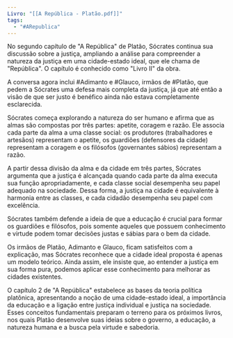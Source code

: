 ```yaml
---
Livro: "[[A República - Platão.pdf]]"
tags:
  - "#ARepublica"
---
```

No segundo capítulo de "A República" de Platão, Sócrates continua sua discussão sobre a justiça, ampliando a análise para compreender a natureza da justiça em uma cidade-estado ideal, que ele chama de "República". O capítulo é conhecido como "Livro II" da obra.

A conversa agora inclui #Adimanto e #Glauco, irmãos de #Platão, que pedem a Sócrates uma defesa mais completa da justiça, já que até então a visão de que ser justo é benéfico ainda não estava completamente esclarecida.

Sócrates começa explorando a natureza do ser humano e afirma que as almas são compostas por três partes: apetite, coragem e razão. Ele associa cada parte da alma a uma classe social: os produtores (trabalhadores e artesãos) representam o apetite, os guardiões (defensores da cidade) representam a coragem e os filósofos (governantes sábios) representam a razão.

A partir dessa divisão da alma e da cidade em três partes, Sócrates argumenta que a justiça é alcançada quando cada parte da alma executa sua função apropriadamente, e cada classe social desempenha seu papel adequado na sociedade. Dessa forma, a justiça na cidade é equivalente à harmonia entre as classes, e cada cidadão desempenha seu papel com excelência.

Sócrates também defende a ideia de que a educação é crucial para formar os guardiões e filósofos, pois somente aqueles que possuem conhecimento e virtude podem tomar decisões justas e sábias para o bem da cidade.

Os irmãos de Platão, Adimanto e Glauco, ficam satisfeitos com a explicação, mas Sócrates reconhece que a cidade ideal proposta é apenas um modelo teórico. Ainda assim, ele insiste que, ao entender a justiça em sua forma pura, podemos aplicar esse conhecimento para melhorar as cidades existentes.

O capítulo 2 de "A República" estabelece as bases da teoria política platônica, apresentando a noção de uma cidade-estado ideal, a importância da educação e a ligação entre justiça individual e justiça na sociedade. Esses conceitos fundamentais preparam o terreno para os próximos livros, nos quais Platão desenvolve suas ideias sobre o governo, a educação, a natureza humana e a busca pela virtude e sabedoria.